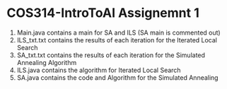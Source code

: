 # COS314-IntroToAI Assignemnt 1
1. Main.java contains a main for SA and ILS (SA main is commented out)
2. ILS_txt.txt contains the results of each iteration for the Iterated Local Search
3. SA_txt.txt contains the results of each iteration for the Simulated Annealing Algorithm
4. ILS.java contains the algorithm for Iterated Local Search
5. SA.java contains the code and Algorithm for the Simulated Annealing